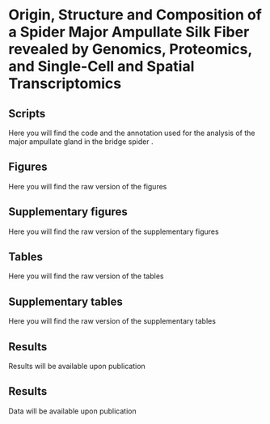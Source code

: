 # Origin, Structure and Composition of a Spider Major Ampullate Silk Fiber revealed by Genomics, Proteomics, and Single-Cell and Spatial Transcriptomics 

## Scripts
Here you will find the code and the annotation used for the analysis of the major ampullate gland in the bridge spider .

## Figures
Here you will find the raw version of the figures

## Supplementary figures
Here you will find the raw version of the  supplementary figures

## Tables
Here you will find the raw version of the tables

## Supplementary tables
Here you will find the raw version of the supplementary tables

## Results
Results will be available upon publication

## Results
Data will be available upon publication
